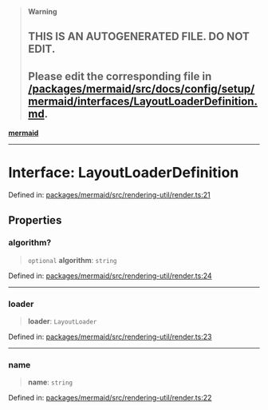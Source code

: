 > **Warning**
>
> ## THIS IS AN AUTOGENERATED FILE. DO NOT EDIT.
>
> ## Please edit the corresponding file in [/packages/mermaid/src/docs/config/setup/mermaid/interfaces/LayoutLoaderDefinition.md](../../../../../packages/mermaid/src/docs/config/setup/mermaid/interfaces/LayoutLoaderDefinition.md).

[**mermaid**](../../README.md)

---

# Interface: LayoutLoaderDefinition

Defined in: [packages/mermaid/src/rendering-util/render.ts:21](https://github.com/mermaid-js/mermaid/blob/master/packages/mermaid/src/rendering-util/render.ts#L21)

## Properties

### algorithm?

> `optional` **algorithm**: `string`

Defined in: [packages/mermaid/src/rendering-util/render.ts:24](https://github.com/mermaid-js/mermaid/blob/master/packages/mermaid/src/rendering-util/render.ts#L24)

---

### loader

> **loader**: `LayoutLoader`

Defined in: [packages/mermaid/src/rendering-util/render.ts:23](https://github.com/mermaid-js/mermaid/blob/master/packages/mermaid/src/rendering-util/render.ts#L23)

---

### name

> **name**: `string`

Defined in: [packages/mermaid/src/rendering-util/render.ts:22](https://github.com/mermaid-js/mermaid/blob/master/packages/mermaid/src/rendering-util/render.ts#L22)
